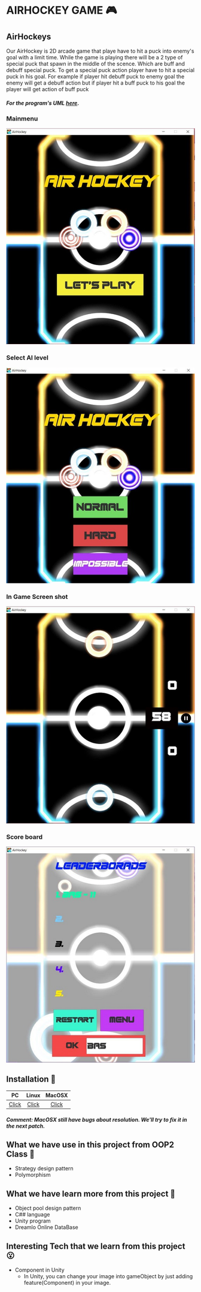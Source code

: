 # AIRHOCKEY GAME :video_game:
## AirHockeys

Our AirHockey is 2D arcade game that playe have to hit a puck into enemy's goal with a limit time. While the game is playing there will be a 2 type of special puck that spawn in the middle of the scence. Which are buff and debuff special puck. To get a special puck action player have to hit a special puck in his goal. For example if player hit debuff puck to enemy goal the enemy will get a debuff action but if player hit a buff puck to his goal the player will get action of buff puck

##### For the program's UML [here](https://drive.google.com/file/d/1IDuIlmwj7wHP3FxDT8Iok7lnlQzWYss1/view?usp=sharing).

### Mainmenu  
![Alt text](Assets/SampleUI/main.jpg)
### Select AI level    
![Alt text](Assets/SampleUI/LevelSelect.jpg)
### In Game Screen shot
![Alt text](Assets/SampleUI/InGame.jpg)
### Score board
![Alt text](Assets/SampleUI/DataBase.jpg)

## Installation :paperclip:

| PC | Linux |MacOSX|
|:---------------:|:-----------:|:-----------:|
|[Click](https://github.com/BasPasut/AirHockey/tree/master/Build/Window/x86)         |[Click](https://github.com/BasPasut/AirHockey/tree/master/Build/Linux/x86)   |[Click](https://github.com/BasPasut/AirHockey/tree/master/Build/Mac/x86)|

##### Comment: MacOSX still have bugs about resolution. We'll try to fix it in the next patch.

## What we have use in this project from OOP2 Class :orange_book:

- Strategy design pattern
- Polymorphism

## What we have learn more from this project :ledger:

- Object pool design pattern
- C## language
- Unity program
- Dreamlo Online DataBase

## Interesting Tech that we learn from this project :open_mouth:

- Component in Unity
  - In Unity, you can change your image into gameObject by just adding feature(Component) in your image.
